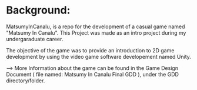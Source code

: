 # Background: 
  MatsumyInCanalu, is a repo for the development of a casual game named "Matsumy In Canalu". This Project was made as an intro project during my undergaraduate career.
  
  The objective of the game was to provide an introduction to 2D game development by using the video game software developement named Unity.
  
-->  More Information about the game can be found in the Game Design Document ( file named: Matsumy In Canalu Final GDD ), under the GDD directory/folder. 
